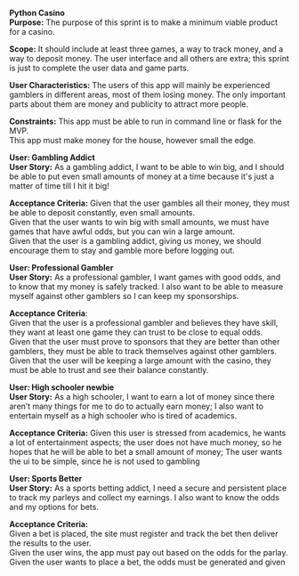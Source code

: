 **Python Casino**  
**Purpose:** The purpose of this sprint is to make a minimum viable product for a casino.

**Scope:** It should include at least three games, a way to track money, and a way to deposit money. The user interface and all others are extra; this sprint is just to complete the user data and game parts.

**User Characteristics:** The users of this app will mainly be experienced gamblers in different areas, most of them losing money. The only important parts about them are money and publicity to attract more people.

**Constraints:** This app must be able to run in command line or flask for the MVP.  
This app must make money for the house, however small the edge.

**User: Gambling Addict**  
**User Story:** As a gambling addict, I want to be able to win big, and I should be able to put even small amounts of money at a time because it's just a matter of time till I hit it big\!

**Acceptance Criteria:** Given that the user gambles all their money, they must be able to deposit constantly, even small amounts.  
Given that the user wants to win big with small amounts, we must have games that have awful odds, but you can win a large amount.  
Given that the user is a gambling addict, giving us money, we should encourage them to stay and gamble more before logging out.

**User: Professional Gambler**  
**User Story:** As a professional gambler, I want games with good odds, and to know that my money is safely tracked. I also want to be able to measure myself against other gamblers so I can keep my sponsorships. 

**Acceptance Criteria**:   
Given that the user is a professional gambler and believes they have skill, they want at least one game they can trust to be close to equal odds.  
Given that the user must prove to sponsors that they are better than other gamblers, they must be able to track themselves against other gamblers.  
Given that the user will be keeping a large amount with the casino, they must be able to trust and see their balance constantly.

**User: High schooler newbie**  
**User Story:** As a high schooler, I want to earn a lot of money since there aren’t many things for me to do to actually earn money; I also want to entertain myself as a high schooler who is tired of academics.

**Acceptance Criteria:** Given this user is stressed from academics, he wants a lot of entertainment aspects; the user does not have much money, so he hopes that he will be able to bet a small amount of money; The user wants the ui to be simple, since he is not used to gambling

**User: Sports Better**  
**User Story:** As a sports betting addict, I need a secure and persistent place to track my parleys and collect my earnings. I also want to know the odds and my options for bets.

**Acceptance Criteria:**   
Given a bet is placed, the site must register and track the bet then deliver the results to the user.  
Given the user wins, the app must pay out based on the odds for the parlay.  
Given the user wants to place a bet, the odds must be generated and given